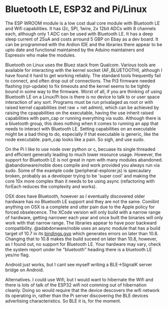 # Bluetooth LE, ESP32 and Pi/Linux

The ESP WROOM module is a low cost dual core module with Bluetooth LE and Wifi capabilities. It has
i2c, SPI, 1wire, 2x 12bit ADCs with 8 channels each, although only 1 ADC can be used with Bluetooth LE. It has a deep sleep current of 25uA and costs arround 5 GBP on Ebay as a dev board. It can be programmed with the Ardion IDE and the libraries there appear to be upto date and functional maintained by the Aduino maintainers and Espressiv who make the modules.

Bluetooth on Linux uses the Bluez stack from Qualcom. Various tools are available for interacting with the kernel socket (AF_BLUETOOTH), although I have found it hard to get working reliably. The standard tools frequently fail to connect, and often drop out of connections. The Pi3 firmware needed flashing (rpi-update) to fix timeouts and the kernel seems to be tightly bound in some way to the firmware. Worst of all, if you are thinking of using Bluetooth LE on a Linux/Pi box is there is no device to talk to or user space interaction of any sort. Programs must be run privalaged as root or with raised kernel capabilities (net raw + net admin), which can be achieved by raising the cpapabilities on the executable, having the use inherit raised capabilities with pam_cap or running everything via sudo. Although there is a bluetooth group, this does nothing when it comes to running an app that needs to interact with Bluetooth LE. Setting capabilities on an executable might be a bad thing to do, especially if that executable is generic, like the node executable. pam_cap looks like a pain. So sigh, and use sudo.

On the Pi I like to use node over python or c, becuase its single threaded and efficient generally leading to much lower resource usage. However, the support for Bluetooth LE is not great in npm with many modules abandoned. @abandonware/noble does compile and work provided you always run via sudo. Some of the example code (peripheral-explorer.js) is specaulary broken, probably as a developer trying to be 'super cool' and making the core 10x more complex than it needs to be using async (refactoring with forEach reduces the complexity and works).

OSX does have Bluetooth, however as I eventually discovered older hardware has no Bluetooth LE support and they are not the same. Comilint anything on OSX is a complete and utter pain due to the Apple policy for forced obselecence. The XCode version will only build with a narrow range of hardware, getting narrower each year and once built the binaries will only work with that narrow range. The libraries appear to have poor backward compatibility. @adabdonware/noble uses an async module that has a build target of 10.7 in its [bindings.gyp](https://github.com/abandonware/noble/blob/master/lib/mac/binding.gyp#L13) which generates errors on later than 10.8. Changing that to 10.8 makes the build suceed on later than 10.8, however, as I found out, no support for Bluetooth LE. Your hardware may vary, check the system report under he "bluetooth" heading there is a bluetooth LE yes/no flag.

Android just works, but I cant see myself writing a BLE->SignalK server bridge on Android.

Alternatives. I could use Wifi, but I would want to hibernate the Wifi and there is lots of talk of the ESP32 wifi not comming out of hibernation cleanly. Doing so would require that the device descovers the wifi network its operating in, rather than the Pi server discovering the BLE devices advertising characteristics. So BLE it is, for the moment.